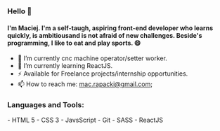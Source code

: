 ### Hello 👋

#### I'm Maciej. I'm a self-taugh, aspiring front-end developer who learns quickly, is ambitiousand is not afraid of new challenges. Beside's programming,  I like to eat and play sports. 😄


- 🔨 I’m currently cnc machine operator/setter worker.
- 🌱 I’m currently learning ReactJS.
- ⚡  Available for Freelance projects/internship opportunities.
- 📫 How to reach me: [mac.rapacki@gmail.com](mailto:mac.rapacki@gmail.com);
<h3 align="left">Languages and Tools:</h3>
- HTML 5
- CSS 3
- JavsScript
- Git
- SASS
- ReactJS
<!--
**MacRapacki/MacRapacki** is a ✨ _special_ ✨ repository because its `README.md` (this file) appears on your GitHub profile.

Here are some ideas to get you started:

- 🔭 I’m currently working on ...
- 🌱 I’m currently learning ...
- 👯 I’m looking to collaborate on ...
- 🤔 I’m looking for help with ...
- 💬 Ask me about ...
- 📫 How to reach me: ...
- 😄 Pronouns: ...
- ⚡ Fun fact: ...
-->
